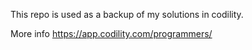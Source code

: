 This repo is used as a backup of my solutions in codility.

More info https://app.codility.com/programmers/